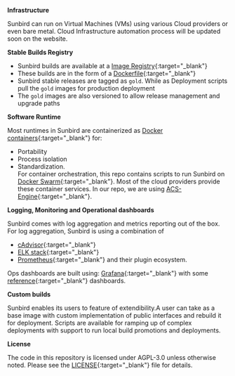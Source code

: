 **Infrastructure**

Sunbird can run on Virtual Machines (VMs) using various Cloud providers or even bare metal. 
Cloud Infrastructure automation process will be updated soon on the website. 

**Stable Builds Registry**

- Sunbird builds are available at a [Image Registry](https://hub.docker.com/u/sunbird){:target="_blank"}
- These builds are in the form of a [Dockerfile](https://docs.docker.com/engine/reference/builder/){:target="_blank"} 
- Sunbird stable releases are tagged as ```gold```. While as Deployment scripts pull the ```gold``` images for production deployment
- The ```gold``` images are also versioned to allow release management and upgrade paths

**Software Runtime**

Most runtimes in Sunbird are containerized as [Docker containers](https://www.docker.com/what-container){:target="_blank"} for: 
- Portability
- Process isolation
- Standardization.  
For container orchestration, this repo contains scripts to run Sunbird on [Docker Swarm](https://docs.docker.com/engine/swarm/){:target="_blank"}. Most of the cloud providers provide these container services. In our repo, we are using [ACS-Engine](https://github.com/Azure/acs-engine){:target="_blank"}.

**Logging, Monitoring and Operational dashboards**

Sunbird comes with log aggregation and metrics reporting out of the box. For log aggregation, Sunbird is using a combination of 

- [cAdvisor](https://github.com/google/cadvisor){:target="_blank"}
- [ELK stack](https://www.elastic.co/webinars/introduction-elk-stack){:target="_blank"}
- [Prometheus](https://prometheus.io/){:target="_blank"} and their plugin ecosystem.

Ops dashboards are built using: [Grafana](https://grafana.com/){:target="_blank"} with some [reference](https://github.com/project-sunbird/sunbird-devops/tree/master/cloud/monitoring/grafana){:target="_blank"} dashboards.

**Custom builds**

Sunbird enables its users to feature of extendibility.A user can take as a base image with custom implementation of public interfaces and rebuild it for deployment. Scripts are available for ramping up of complex deployments with support to run local build promotions and deployments.

**License**

The code in this repository is licensed under AGPL-3.0 unless otherwise noted. Please see the [LICENSE](https://github.com/project-sunbird/sunbird-devops/blob/master/LICENSE){:target="_blank"} file for details.
